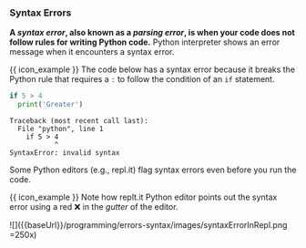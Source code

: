 ### Syntax Errors

**A _syntax error_, also known as a _parsing error_, is when your code does not follow rules for writing Python code.** Python interpreter shows an error message when it encounters a syntax error.

<box>

{{ icon_example }} The code below has a syntax error because it breaks the Python rule that requires a `:` to follow the condition of an `if` statement.

<include src="inputOutput.md" var-align="top" boilerplate>
<span id="input">

```python
if 5 > 4
  print('Greater')
```
</span>
<span id="output">

```
Traceback (most recent call last):
  File "python", line 1
    if 5 > 4
           ^
SyntaxError: invalid syntax
```
</span>
</include>

</box>

Some Python editors (e.g., repl.it) flag syntax errors even before you run the code.

<tip-box> 

{{ icon_example }} Note how replt.it Python editor points out the syntax error using a red :x: in the _<tooltip content="the column on the extreme left of the editor">gutter</tooltip>_ of the editor.

![]({{baseUrl}}/programming/errors-syntax/images/syntaxErrorInRepl.png =250x)

</tip-box>
